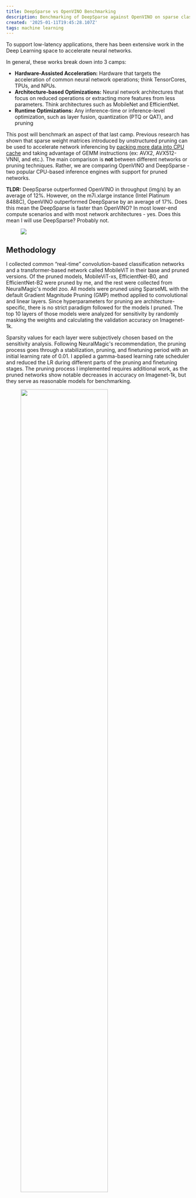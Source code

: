 ```yaml
---
title: DeepSparse vs OpenVINO Benchmarking
description: Benchmarking of DeepSparse against OpenVINO on sparse classification networks
created: '2025-01-11T19:45:28.107Z'
tags: machine learning
---
```

To support low-latency applications, there has been extensive work in the Deep Learning space to accelerate neural networks.
<!-- more -->

In general, these works break down into 3 camps:
- **Hardware-Assisted Acceleration:** Hardware that targets the acceleration of common neural network operations; think TensorCores, TPUs, and NPUs.
- **Architecture-based Optimizations:** Neural network architectures that focus on reduced operations or extracting more features from less parameters. Think architectures such as MobileNet and EfficientNet.
- **Runtime Optimizations:** Any inference-time or inference-level optimization, such as layer fusion, quantization (PTQ or QAT), and pruning

This post will benchmark an aspect of that last camp. Previous research has shown that sparse weight matrices introduced by unstructured pruning can be used to accelerate network inferencing by [packing more data into CPU cache](https://neuralmagic.com/blog/how-neural-magics-deep-sparse-technology-works/) and taking advantage of GEMM instructions (ex: AVX2, AVX512-VNNI, and etc.). The main comparison is **not** between different networks or pruning techniques. Rather, we are comparing OpenVINO and DeepSparse - two popular CPU-based inference engines with support for pruned networks.

**TLDR:** DeepSparse outperformed OpenVINO in throughput (img/s) by an average of 12%. However, on the m7i.xlarge instance (Intel Platinum 8488C), OpenVINO outperformed DeepSparse by an average of 17%. Does this mean the DeepSparse is faster than OpenVINO? In most lower-end compute  scenarios and with most network architectures - yes. Does this mean I will use DeepSparse? Probably not. 

<figure>

![](post-res/pruning_experiment/overview_line_graph.png)

<figcaption></figcaption>
</figure>


## Methodology

I collected common “real-time” convolution-based classification networks and a transformer-based network called MobileViT in their base and pruned versions. Of the pruned models, MobileViT-xs, EfficientNet-B0, and EfficientNet-B2 were pruned by me, and the rest were collected from NeuralMagic's model zoo. All models were pruned using SparseML with the default Gradient Magnitude Pruning (GMP) method applied to convolutional and linear layers. Since hyperparameters for pruning are architecture-specific, there is no strict paradigm followed for the models I pruned. The top 10 layers of those models were analyzed for sensitivity by randomly masking the weights and calculating the validation accuracy on Imagenet-1k.

Sparsity values for each layer were subjectively chosen based on the sensitivity analysis. Following NeuralMagic's recommendation, the pruning process goes through a stabilization, pruning, and finetuning period with an initial learning rate of 0.01. I applied a gamma-based learning rate scheduler and reduced the LR during different parts of the pruning and finetuning stages. The pruning process I implemented requires additional work, as the pruned networks show notable decreases in accuracy on Imagenet-1k, but they serve as reasonable models for benchmarking.

<figure>

<img src="post-res/pruning_experiment/efficientnet_b0_sensitivity_graph_labeled.png" style="width: 75% !important"/>

<figcaption></figcaption>
</figure>

<figure>

<img src="post-res/pruning_experiment/efficientnet_b2_sensitivity_graph_labeled.png" style="width: 75% !important"/>

<figcaption></figcaption>
</figure>

<figure>

<img src="post-res/pruning_experiment/mobilenet_xs_sensitivity_graph_labeled.png" style="width: 75% !important"/>

<figcaption></figcaption>
</figure>

<figure>

| Network Name       | Sparsity   | ImageNet-1k Validation Accuracy |
| ---------------------- | ----- | ----- |
| MobileViT-xs | 54% | 65.09% <b style="color: red;">(-9.52%)</b> |      
| EfficientNet-B0 | 61% | 71.75% <b style="color: red;">(-5.15%)</b> |
| EfficientNet-B2 | 62% | 77.37% <b style="color: red;">(-1.83%)</b> |

<figcaption>Table 1. Table shows all models that were pruned by me, their sparsity, the ImageNet-1k validation accuracy, and the baseline delta.</figcaption>
</figure>

For each model, we export an ONNX version and run dummy inputs at the models' respective input size on ONNXRuntime, OpenVINO, and DeepStream (on the provided benchmarking tool as well as a separate Python that uses the API) inference engines. While testing, I saw that both DeepSparse methods yielded essentially the same results, but both were kept for the sake of completeness. Timing is measured with a simple `time.time()` before and after each inference call. Each inference engine was ran for 60 seconds (excluding the DeepSparse benchmark tool) and repeated 5 times to account for any noise. These runs were conducted on the following AWS EC2 instances:

- [t3.xlarge](https://instances.vantage.sh/aws/ec2/t3.xlarge)
- [c4.xlarge](https://instances.vantage.sh/aws/ec2/c4.xlarge)
- [m6a.xlarge](https://instances.vantage.sh/aws/ec2/m6a.xlarge)
- [m5.xlarge](https://instances.vantage.sh/aws/ec2/m5.xlarge)
- [m5n.xlarge](https://instances.vantage.sh/aws/ec2/m5n.xlarge)
- [m7i.xlarge](https://instances.vantage.sh/aws/ec2/m7i.xlarge)

## Results

Across all CPUs except the m7i.large, DeepSparse outperforms OpenVINO by an average of 12% in terms of throughput. On m7i.xlarge, OpenVINO sees a 28% jump in throughput compared to its 2nd best performing AWS instance (m6a.xlarge). On a per model basis, EfficientNet-b0, EfficientNet-b2, and MobileViT did not see significant speed-up when comparing the baseline model and pruned models. These models were ones that I had pruned, so it could be down to the sparisification recipe as well as the sparsity target not hitting an optimization threshold for any of the inference engine. In terms of performance across AWS instances, the increase in throughput was only seen on the higher-cost instances, which typically have stronger CPUs.

As an aside, the compressive affects of pruning can be seen in Table 2. I use gzip with the compression ratio set to 9 (highest available compression ratio) on all base and pruned models. Excluding ResNet50, which has a higher reduction ratio due to the INT8 datatype affecting filesize, the average reduction ratio is 2.99.


<figure>

| Network Name       | Original Size (MB)   | Optimized Size (MB) | Reduction Ratio |
| ---------------------- | ----- | ----- | ----- |
| MobileViT-xs | 8.62 | 4.24 | 2.03x |      
| EfficientNet-B0 | 19.59 | 8.60 | 2.28x |
| EfficientNet-B2 | 33.76 | 17.82 | 1.89x |
| ResNet50 <b style="color: red;">*</b> | 95.16 | 10.48 | 9.08x | 
| MobileNetv1 | 16.26 | 4.70 | 3.45x |  
| VGG19 | 533.10 | 110.34 | 4.83x |
| InceptionV3 | 88.63 | 25.37 | 3.49x |  

<figcaption>Table 2. Table shows the different sparsity levels and their affect on file size after gzip compression with the compression ratio set to 9 (the highest).</figcaption>
<figcaption><b style="color: red;">*</b> - INT8 quantization was also applied. </figcaption>
</figure>

<figure>

![](post-res/pruning_experiment/overview_graph_intel_xeon_e5-2666_v3_cpu.png)

![](post-res/pruning_experiment/overview_graph_amd_epyc_7r13_cpu.png)

![](post-res/pruning_experiment/overview_graph_intel_xeon_platinum_8175m_cpu.png)

![](post-res/pruning_experiment/overview_graph_intel_xeon_platinum_8175m_cpu_2.png)

![](post-res/pruning_experiment/overview_graph_intel_xeon_platinum_8259cl_cpu.png)

![](post-res/pruning_experiment/overview_graph_intel_xeon_platinum_8488c_cpu.png)

<figcaption></figcaption>
</figure>

# Discussion

**1. Which inference engine was faster?**

From the results, it's **typically** DeepSparse. While there is a lot of naunce in terms of hardware and model architecutre, all but one AWS instance type consistently showed higher throughput for models on DeepSparse.

**2. What is the reason for the advantage?**

Since both inference engines are closed source, I can't tell you. But I would not be surprised if certain kernels in DeepSparse's arsenal were more optimized for these kinds of networks.

**3. Why didn't the EfficientNet and MobileViT networks see any throughput improvements after pruning?**

In the "Results" section, I alluded to the sparsity level not being high enough for any engine to take advantage of. I went back and did a pruning session on all three networks at 85% and 99% sparsity. This pruning attempt only focused on sparsity and not the model performance:

<figure>

<img src="post-res/pruning_experiment/fake_prune_throughput.svg" style="width:75% !important"/>

<figcaption>N.B. CPU used was an AMD Ryzen 7 2700X</figcaption>
</figure>

Sparsity had little effect on the throughput speed for these networks. EfficientNet-b0 was the only network that saw an increase in throughput, but it was on ONNXRuntime. I don't fully understand why.

**4. How come OpenVINO was faster on m7i.xlarge?**

Similar to the points made in #2, I can't provide a definitive answer, but I believe it comes down to the CPU. After retrieving some public specifications for each CPU, I saw that the Intel Xeon Platinum 8488C is the newest CPU with VNNI support and a large L2 & L3 cache. It also had the highest maximum clock frequency amongst all the listed CPUs. These factors are likely the main reason why OpenVINO was faster.

| Instance Type | CPU Type                   | CPU Family              | AVX2 Support | AVX512 Support | VNNI Support | L1 Cache (Data) | L1 Cache (Instruct) | L2 Cache | L3 Cache | Maximum Frequency | Cores | Sources                                                                                                                                 |
|---------------|----------------------------|-------------------------|--------------|-----------------|---------------|-----------------|---------------------|----------|----------|-------------------|-------|-----------------------------------------------------------------------------------------------------------------------------------------|
| m7i.xlarge    | Intel Xeon Platinum 8488C  | Sapphire Rapids-SP      | Yes          | Yes             | Yes           | 48KB            | 32KB                | 2MB      | 105MB    | 3.8 GHz           |    56 | [Link](https://www.intel.com/content/www/us/en/products/sku/231730/intel-xeon-platinum-8480c-processor-105m-cache-2-00-GHz/specifications.html) |
| t3.xlarge     | Intel Xeon Platinum 8175M  | Skylake                 | Yes          | Yes             | No            | 24KB            | 24KB                | 1MB      | 33MB     | 2.5 GHz           |    24 | [Link](https://www.cpu-world.com/CPUs/Xeon/Intel-Xeon%208175M.html)                                                                             |
| m5.xlarge     | Intel Xeon Platinum 8175M  | Skylake                 | Yes          | Yes             | No            | 24KB            | 24KB                | 1MB      | 33MB     | 2.5 GHz           |    24 | [Link](https://www.cpu-world.com/CPUs/Xeon/Intel-Xeon%208175M.html)                                                                             |
| m5n.xlarge    | Intel Xeon Platinum 8259CL | Cascade Lake            | Yes          | Yes             | Yes           | 24KB            | 24KB                | 2MB      | 33MB     | 2.5 GHz           |    32 | [Link](https://www.cpu-world.com/CPUs/Xeon/Intel-Xeon%208259CL.html)                                                                            |
| m6a.xlarge    | AMD EPYC 7R13              | Zen3 (EPYC 7003 series) | Yes          | No              | No            | 32KB            | 32KB                | 512KB(?) | 33MB(?)  | 3.5 GHz           |    48 | [Link](https://ldbcouncil.org/benchmarks/snb/LDBC_SNB_BI_20230406_SF10000_tigergraph.pdf)                                                       |
| c4.xlarge     | Intel Xeon E5-2666V3       | Haswell-EP (?)          | Yes          | No              | No            | 32KB            | 32KB                | 1MB      | 45MB     | 3.5 GHz           |    10 | [Link](https://www.techpowerup.com/cpu-specs/xeon-e5-2666-v3.c2876)                                                                             |

**5. Does this mean I'll actually use DeepSparse?**

Since entering the industry, my prespective has changed from using tools that will give me the best performance (speed, task performance, etc.) to tools that give me flexiblity. Currently, DeepSparse lacks the level of integration that OpenVINO has - particularly, an integration with ONNXRuntime and deployment stacks like Triton. DeepSparse does have its own server program, but that - again - limits your flexbility. Why have a deployment stack only geared towards CPU? Finally, based on OpenVINO's performance on the 8488C, we might see that 12% advantage dwindle with newer Intel CPUs.   

**6. Anything else, Vijay?**

I have a nagging feeling that there's some bias being introduced when utilizing SparseML for network pruning, since it is a tool developed by NeuralMagic. I guess a proper follow up would be to reimplement GMP with pure PyTorch and re-run all the experiments, but PyTorch's pruning API is much more complicated compared to SparseML.
